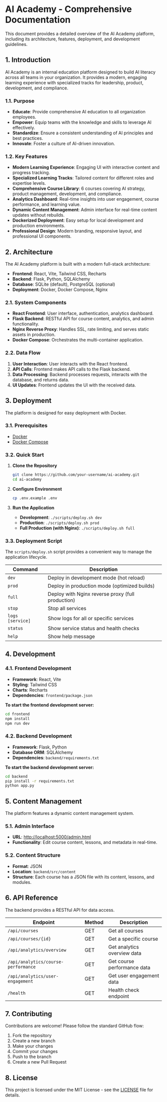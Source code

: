 # AI Academy - Comprehensive Documentation

This document provides a detailed overview of the AI Academy platform, including its architecture, features, deployment, and development guidelines.

## 1. Introduction

AI Academy is an internal education platform designed to build AI literacy across all teams in your organization. It provides a modern, engaging learning experience with specialized tracks for leadership, product, development, and compliance.

### 1.1. Purpose

- **Educate**: Provide comprehensive AI education to all organization employees.
- **Empower**: Equip teams with the knowledge and skills to leverage AI effectively.
- **Standardize**: Ensure a consistent understanding of AI principles and best practices.
- **Innovate**: Foster a culture of AI-driven innovation.

### 1.2. Key Features

- **Modern Learning Experience**: Engaging UI with interactive content and progress tracking.
- **Specialized Learning Tracks**: Tailored content for different roles and expertise levels.
- **Comprehensive Course Library**: 6 courses covering AI strategy, product management, development, and compliance.
- **Analytics Dashboard**: Real-time insights into user engagement, course performance, and learning value.
- **Dynamic Content Management**: Admin interface for real-time content updates without rebuilds.
- **Dockerized Deployment**: Easy setup for local development and production environments.
- **Professional Design**: Modern branding, responsive layout, and professional UI components.

## 2. Architecture

The AI Academy platform is built with a modern full-stack architecture:

- **Frontend**: React, Vite, Tailwind CSS, Recharts
- **Backend**: Flask, Python, SQLAlchemy
- **Database**: SQLite (default), PostgreSQL (optional)
- **Deployment**: Docker, Docker Compose, Nginx

### 2.1. System Components

- **React Frontend**: User interface, authentication, analytics dashboard.
- **Flask Backend**: RESTful API for course content, analytics, and admin functionality.
- **Nginx Reverse Proxy**: Handles SSL, rate limiting, and serves static assets in production.
- **Docker Compose**: Orchestrates the multi-container application.

### 2.2. Data Flow

1. **User Interaction**: User interacts with the React frontend.
2. **API Calls**: Frontend makes API calls to the Flask backend.
3. **Data Processing**: Backend processes requests, interacts with the database, and returns data.
4. **UI Updates**: Frontend updates the UI with the received data.

## 3. Deployment

The platform is designed for easy deployment with Docker.

### 3.1. Prerequisites

- [Docker](https://docs.docker.com/get-docker/)
- [Docker Compose](https://docs.docker.com/compose/install/)

### 3.2. Quick Start

1. **Clone the Repository**

   ```bash
   git clone https://github.com/your-username/ai-academy.git
   cd ai-academy
   ```

2. **Configure Environment**

   ```bash
   cp .env.example .env
   ```

3. **Run the Application**

   - **Development**: `./scripts/deploy.sh dev`
   - **Production**: `./scripts/deploy.sh prod`
   - **Full Production (with Nginx)**: `./scripts/deploy.sh full`

### 3.3. Deployment Script

The `scripts/deploy.sh` script provides a convenient way to manage the application lifecycle.

| Command | Description |
|---|---|
| `dev` | Deploy in development mode (hot reload) |
| `prod` | Deploy in production mode (optimized builds) |
| `full` | Deploy with Nginx reverse proxy (full production) |
| `stop` | Stop all services |
| `logs [service]` | Show logs for all or specific services |
| `status` | Show service status and health checks |
| `help` | Show help message |

## 4. Development

### 4.1. Frontend Development

- **Framework**: React, Vite
- **Styling**: Tailwind CSS
- **Charts**: Recharts
- **Dependencies**: `frontend/package.json`

**To start the frontend development server:**

```bash
cd frontend
npm install
npm run dev
```

### 4.2. Backend Development

- **Framework**: Flask, Python
- **Database ORM**: SQLAlchemy
- **Dependencies**: `backend/requirements.txt`

**To start the backend development server:**

```bash
cd backend
pip install -r requirements.txt
python app.py
```

## 5. Content Management

The platform features a dynamic content management system.

### 5.1. Admin Interface

- **URL**: [http://localhost:5000/admin.html](http://localhost:5000/admin.html)
- **Functionality**: Edit course content, lessons, and metadata in real-time.

### 5.2. Content Structure

- **Format**: JSON
- **Location**: `backend/src/content`
- **Structure**: Each course has a JSON file with its content, lessons, and modules.

## 6. API Reference

The backend provides a RESTful API for data access.

| Endpoint | Method | Description |
|---|---|---|
| `/api/courses` | GET | Get all courses |
| `/api/courses/{id}` | GET | Get a specific course |
| `/api/analytics/overview` | GET | Get analytics overview data |
| `/api/analytics/course-performance` | GET | Get course performance data |
| `/api/analytics/user-engagement` | GET | Get user engagement data |
| `/health` | GET | Health check endpoint |

## 7. Contributing

Contributions are welcome! Please follow the standard GitHub flow:

1. Fork the repository
2. Create a new branch
3. Make your changes
4. Commit your changes
5. Push to the branch
6. Create a new Pull Request

## 8. License

This project is licensed under the MIT License - see the [LICENSE](LICENSE) file for details.

